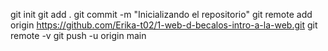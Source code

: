 git init
git add .
git commit -m "Inicializando el repositorio"
git remote add origin https://github.com/Erika-t02/1-web-d-becalos-intro-a-la-web.git
git remote -v
git push -u origin main

